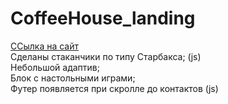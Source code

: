 # CoffeeHouse_landing
[ССылка на сайт](maximbesperstov.github.io/CoffeeHouse_landing/) <br>
Сделаны стаканчики по типу Старбакса; (js)  <br>
Небольшой адаптив;  <br>
Блок с настольными играми;  <br>
Футер появляется при скролле до контактов (js)
